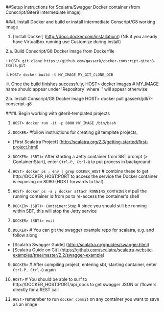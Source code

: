##Setup instructions for Scalatra/Swagger Docker container (from Conscript/Giter8 intermediate image)

###I. Install Docker and build or install intermediate Conscript/G8 working image

 1. [Install Docker] (http://docs.docker.com/installation/) (NB if you already have VirtualBox running use Customize during  install)

 2.a. Build Conscript/G8 Docker image from Dockerfile
 
  i. `HOST> git clone https://github.com/gasserk/docker-conscript-giter8-scala.git`

  ii. `HOST> docker build -t MY_IMAGE MY_GIT_CLONE_DIR`

  iii. Once the build finishes successfuly, 
    HOST> docker images # MY_IMAGE name should appear under 'Repository' where '<none>' will appear otherwise

 2.b. Install Conscript/G8 Docker image 
    HOST> docker pull gasserk/jdk7-conscript-g8

###II.  Begin working with giter8-templated projects

 1. `HOST> docker run -it -p 8080 MY_IMAGE /bin/bash`

 2. `DOCKER>` #follow instructions for creating g8 template projects, 
 * [First Scalatra Project] (http://scalatra.org/2.3/getting-started/first-project.html)

 3. `DOCKER> (SBT)>` After starting a Jetty container from SBT prompt (> Container:Start), 
 enter `Ctrl-P, Ctrl-Q` to put process in background

 4. `HOST> docker ps ; env | grep DOCKER_HOST` # combine these to get http://DOCKER_HOST:PORT to access the
 service the Docker container is exposing on 8080 (HOST forwards to that)

 5. `HOST> docker ps -a ; docker attach RUNNING_CONTAINER` # pull the running container id from ps to
 re-access the container's shell

 6. `DOCKER> (SBT)> Container:Stop` # since you should still be running within SBT, this will stop the Jetty service

 7. `DOCKER> (SBT)> exit`

 8. `DOCKER>` # You can git the swagger example repo for scalatra, e.g. and follow along
 * [Scalatra Swagger Guide] (http://scalatra.org/guides/swagger.html)
 * [Scalatra Guide on Git] (https://github.com/scalatra/scalatra-website-examples/tree/master/2.2/swagger-example) 

 9. `DOCKER>` # After compiling project, entering sbt, starting container, enter `Ctrl-P, Ctrl-Q` again

 10. `HOST>` # You should be able to surf to http://DOCKER_HOST:PORT/api_docs to get swagger JSON or 
 /flowers directly for a REST call
 
 11. `HOST>` remember to run `docker commit` on any container you want to save as an image
